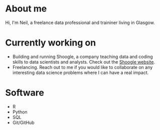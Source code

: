 # About me

Hi, I'm Neil, a freelance data professional and traininer living in Glasgow.

# Currently working on

- Building and running Shoogle, a company teaching data and coding skills to data scientists and analysts. Check out the [Shoogle website](www.shoogle.co).
- Freelancing. Reach out to me if you would like to collaborate on any interesting data science problems where I can have a real impact.

# Software

- R
- Python
- SQL
- Git/GitHub
